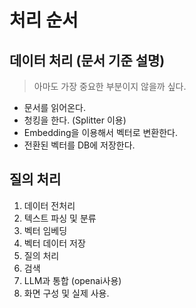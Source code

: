 # 처리 순서

## 데이터 처리 (문서 기준 설명)
> 아마도 가장 중요한 부분이지 않을까 싶다.

- 문서를 읽어온다.
- 청킹을 한다. (Splitter 이용)
- Embedding을 이용해서 벡터로 변환한다.
- 전환된 벡터를 DB에 저장한다.


## 질의 처리

1. 데이터 전처리
2. 텍스트 파싱 및 분류
3. 벡터 임베딩
4. 벡터 데이터 저장
5. 질의 처리
6. 검색
7. LLM과 통합 (openai사용)
8. 화면 구성 및 실제 사용.
